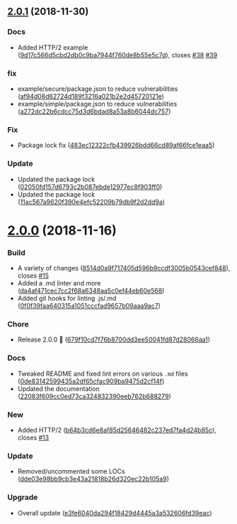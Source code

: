 ## [2.0.1](https://github.com/Berkmann18/ServerBuilder/compare/v2.0.0...v2.0.1) (2018-11-30)


### Docs

* Added HTTP/2 example ([9d17c566d5cbd2db0c9ba7944f760de8b55e5c7d](https://github.com/Berkmann18/ServerBuilder/commit/9d17c566d5cbd2db0c9ba7944f760de8b55e5c7d)), closes [#38](https://github.com/Berkmann18/ServerBuilder/issues/38) [#39](https://github.com/Berkmann18/ServerBuilder/issues/39)

### fix

* example/secure/package.json to reduce vulnerabilities ([af94d08d62724d189f3216a021b2e2d45720121e](https://github.com/Berkmann18/ServerBuilder/commit/af94d08d62724d189f3216a021b2e2d45720121e))
* example/simple/package.json to reduce vulnerabilities ([a272dc22b6cdcc75d3d6bdad8a53a8b6044dc757](https://github.com/Berkmann18/ServerBuilder/commit/a272dc22b6cdcc75d3d6bdad8a53a8b6044dc757))

### Fix

* Package lock fix ([483ec12322cfb439926bdd66cd89af66fce1eaa5](https://github.com/Berkmann18/ServerBuilder/commit/483ec12322cfb439926bdd66cd89af66fce1eaa5))

### Update

* Updated the package lock ([02050fd157d6793c2b087ebde12977ec8f903ff0](https://github.com/Berkmann18/ServerBuilder/commit/02050fd157d6793c2b087ebde12977ec8f903ff0))
* Updated the package lock ([11ac567a9620f390e4efc52209b79db9f2d2dd9a](https://github.com/Berkmann18/ServerBuilder/commit/11ac567a9620f390e4efc52209b79db9f2d2dd9a))



# [2.0.0](https://github.com/Berkmann18/ServerBuilder/compare/e3fe6040da294f18429d4445a3a532606fd39eac...2.0.0) (2018-11-16)


### Build

* A variety of changes ([8514d0a9f717405d596b9ccdf3005b0543cef848](https://github.com/Berkmann18/ServerBuilder/commit/8514d0a9f717405d596b9ccdf3005b0543cef848)), closes [#15](https://github.com/Berkmann18/ServerBuilder/issues/15)
* Added a .md linter and more ([da4af471cec7cc2f68a6348aa5c0ef44eb60e568](https://github.com/Berkmann18/ServerBuilder/commit/da4af471cec7cc2f68a6348aa5c0ef44eb60e568))
* Added git hooks for linting .js/.md ([0f0f39faa640315a1051cccfad9657b09aaa9ac7](https://github.com/Berkmann18/ServerBuilder/commit/0f0f39faa640315a1051cccfad9657b09aaa9ac7))

### Chore

* Release 2.0.0 :tada: ([679f10cd7f76b8700dd3ee50041fd87d28066aa1](https://github.com/Berkmann18/ServerBuilder/commit/679f10cd7f76b8700dd3ee50041fd87d28066aa1))

### Docs

* Tweaked README and fixed lint errors on various `.md` files ([0de83142599435a2df65cfac909ba9475d2cf14f](https://github.com/Berkmann18/ServerBuilder/commit/0de83142599435a2df65cfac909ba9475d2cf14f))
* Updated the documentation ([22083f609cc0ed73ca324832390eeb762b688279](https://github.com/Berkmann18/ServerBuilder/commit/22083f609cc0ed73ca324832390eeb762b688279))

### New

* Added HTTP/2 ([b64b3cd6e8af85d25646482c237ed7fa4d24b85c](https://github.com/Berkmann18/ServerBuilder/commit/b64b3cd6e8af85d25646482c237ed7fa4d24b85c)), closes [#13](https://github.com/Berkmann18/ServerBuilder/issues/13)

### Update

* Removed/uncommented some LOCs ([dde03e98bb9cb3e43a21818b26d320ec22b105a9](https://github.com/Berkmann18/ServerBuilder/commit/dde03e98bb9cb3e43a21818b26d320ec22b105a9))

### Upgrade

* Overall update ([e3fe6040da294f18429d4445a3a532606fd39eac](https://github.com/Berkmann18/ServerBuilder/commit/e3fe6040da294f18429d4445a3a532606fd39eac))



